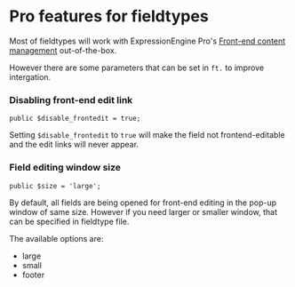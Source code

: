 <!--
    This source file is part of the open source project
    ExpressionEngine User Guide (https://github.com/ExpressionEngine/ExpressionEngine-User-Guide)

    @link      https://expressionengine.com/
    @copyright Copyright (c) 2003-2021, Packet Tide, LLC (https://packettide.com)
    @license   https://expressionengine.com/license Licensed under Apache License, Version 2.0
-->

# Pro features for fieldtypes

Most of fieldtypes will work with ExpressionEngine Pro's [Front-end content management](pro/frontend.md) out-of-the-box.

However there are some parameters that can be set in `ft.` to improve intergation.

### Disabling front-end edit link 

    public $disable_frontedit = true;

Setting `$disable_frontedit` to `true` will make the field not frontend-editable and the edit links will never appear.

### Field editing window size

    public $size = 'large';

By default, all fields are being opened for front-end editing in the pop-up window of same size. However if you need larger or smaller window, that can be specified in fieldtype file.

The available options are:
 - large
 - small
 - footer
